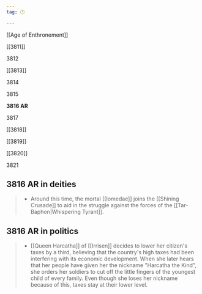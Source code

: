```yaml
---
tag: 🕛

---
```

[[Age of Enthronement]]


[[3811]]

3812

[[3813]]

3814

3815

**3816 AR**

3817

[[3818]]

[[3819]]

[[3820]]

3821



## 3816 AR in deities

>  - Around this time,  the mortal [[Iomedae]] joins the [[Shining Crusade]] to aid in the struggle against the forces of the [[Tar-Baphon|Whispering Tyrant]].


## 3816 AR in politics

>  - [[Queen Harcatha]] of [[Irrisen]] decides to lower her citizen's taxes by a third, believing that the country's high taxes had been interfering with its economic development. When she later hears that her people have given her the nickname "Harcatha the Kind", she orders her soldiers to cut off the little fingers of the youngest child of every family. Even though she loses her nickname because of this, taxes stay at their lower level.






